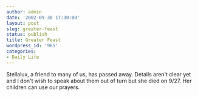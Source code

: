 ```yaml
---
author: admin
date: '2002-09-30 17:30:00'
layout: post
slug: greater-feast
status: publish
title: Greater Feast
wordpress_id: '965'
categories:
- Daily Life
---
```


Stellalux, a friend to many of us, has passed away. Details aren't clear
yet and I don't wish to speak about them out of turn but she died on
9/27. Her children can use our prayers.
